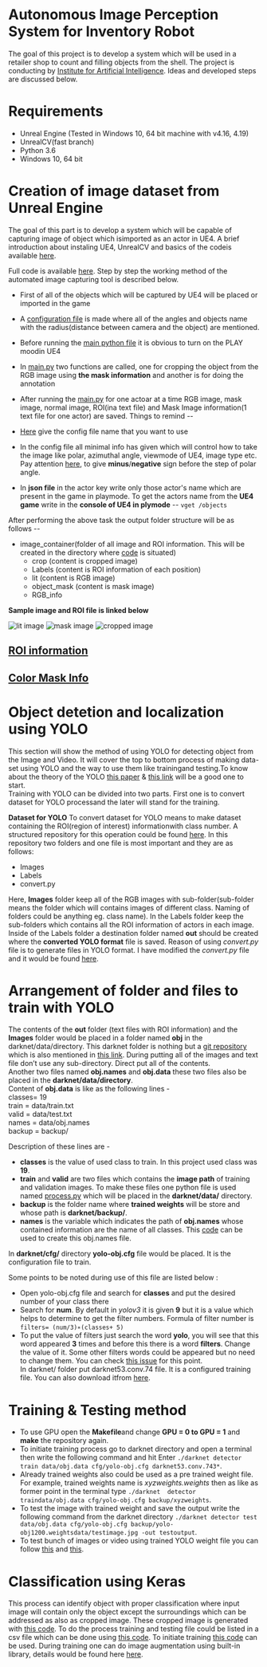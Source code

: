 # Autonomous Image Perception System for Inventory Robot
The goal of this project is to develop a system which will be used in a retailer shop to count and filling objects from the shell. The project is conducting by [Institute for Artificial Intelligence](https://ai.uni-bremen.de/). Ideas and developed steps are discussed below.

# Requirements
* Unreal Engine (Tested in Windows 10, 64 bit machine with v4.16, 4.19)
* UnrealCV(fast branch)
* Python 3.6
* Windows 10, 64 bit


# Creation of image dataset from Unreal Engine
The goal of this part is to develop a system which will be capable of capturing image of object which isimported as an actor in UE4.  A brief introduction about instaling UE4, UnrealCV and basics of the codeis available [here](https://github.com/atifkarim/unreal_cv_image_manipulation/blob/master/capture_UE4_image/unreal_cv_documentaion.pdf).

Full code is available [here](https://github.com/atifkarim/unreal_cv_image_manipulation/tree/master/capture_UE4_image).
Step by step the working method of the automated image capturing tool is described below.

* First of all of the objects which will be captured by UE4 will be placed or imported in the game
* A [configuration file](https://github.com/atifkarim/unreal_cv_image_manipulation/blob/master/capture_UE4_image/config_file_capture_image.json) is made where all of the angles and objects name with the radius(distance between camera and the object) are mentioned.
* Before running the [main python file](https://github.com/atifkarim/unreal_cv_image_manipulation/blob/master/capture_UE4_image/capture_image_UE4.py) it is obvious to turn on the PLAY moodin UE4
* In [main.py](https://github.com/atifkarim/unreal_cv_image_manipulation/blob/master/capture_UE4_image/capture_image_UE4.py) two functions are called, one for cropping the object from the RGB image using **the mask information** and another is for doing the annotation
* After running the [main.py](https://github.com/atifkarim/unreal_cv_image_manipulation/blob/master/capture_UE4_image/capture_image_UE4.py) for one actoar at a time RGB image, mask image, normal image, ROI(ina text file) and Mask Image information(1 text file for one actor) are saved.
 Things to remind --
 
 * [Here](https://github.com/atifkarim/unreal_cv_image_manipulation/blob/d9c6e9af88067b8135d5ca100b13d9238dc6abba/capture_image_config_json/capture_image_UE4.py#L105) give the config file name that you want to use

* In the config file all minimal info has given which will control how to take the image like polar, azimuthal angle, viewmode of UE4, image type etc. Pay attention [here](https://github.com/atifkarim/unreal_cv_image_manipulation/blob/d9c6e9af88067b8135d5ca100b13d9238dc6abba/capture_image_config_json/config_file_capture_image.json#L5), to give **minus**/**negative** sign before the step of polar angle.
* In **json file** in the actor key write only those actor's name which are present in the game in playmode. To get the actors name from the **UE4 game** write in the **console of UE4 in plymode** -- `vget /objects`


After performing the above task the output folder structure will be as follows --
* image_container(folder of all image and ROI information. This will be created in the directory where [code](https://github.com/atifkarim/unreal_cv_image_manipulation/blob/master/capture_UE4_image/capture_image_UE4.py) is situated)
  * crop (content is cropped image)
  * Labels (content is ROI information of each position)
  * lit (content is RGB image)
  * object_mask (content is mask image)
  * RGB_info

**Sample image and ROI file is linked below**

![lit image](https://github.com/atifkarim/unreal_cv_image_manipulation/blob/master/sample_image_and_label/1_SM_CalgonitFinish_2_0_90_60_lit.png)
![mask image](https://github.com/atifkarim/unreal_cv_image_manipulation/blob/master/sample_image_and_label/1_SM_CalgonitFinish_2_0_90_60_object_mask.png)
![cropped image](https://github.com/atifkarim/unreal_cv_image_manipulation/blob/master/sample_image_and_label/1_SM_CalgonitFinish_2_0_90_60_lit_cropped.png)


## [ROI information](https://github.com/atifkarim/unreal_cv_image_manipulation/blob/master/sample_image_and_label/1_SM_CalgonitFinish_2_0_90_60_lit.txt)
## [Color Mask Info](https://github.com/atifkarim/unreal_cv_image_manipulation/blob/master/sample_image_and_label/color_info_SM_CalgonitFinish_2.txt)

# Object detetion and localization using YOLO

This section will show the method of using YOLO for detecting object from the Image and Video.  It will cover the top to bottom process of making data-set using YOLO and the way to use them like trainingand testing.To know about the theory of the YOLO [this paper](https://arxiv.org/abs/1506.02640) & [this link](https://pjreddie.com/darknet/yolo/) will be a good one to start.
\
Training with YOLO can be divided into two parts.  First one is to convert dataset for YOLO processand the later will stand for the training.

**Dataset for YOLO**
To convert dataset for YOLO means to make dataset containing the ROI(region of interest) informationwith class number.  A structured repository for this operation could be found [here](https://github.com/ManivannanMurugavel/YOLO-Annotation-Tool).  In this repository two folders and one file is most important and they are as follows:
* Images
* Labels
* convert.py

Here, **Images** folder keep all of the RGB images with sub-folder(sub-folder means the folder which will contains images of different class. Naming of folders could be anything eg. class name).  In the Labels folder keep the sub-folders which contains all the ROI information of actors in each image.  Inside of the Labels folder a destination folder named **out** should be created where the **converted YOLO format** file  is  saved.   Reason  of  using *convert.py* file is to  generate files in YOLO format. I have modified the *convert.py* file and it would be found [here](https://github.com/atifkarim/unreal_cv_image_manipulation/blob/master/testing_YOLO/convert_yolo_dataset_modified.py).


# Arrangement of folder and files to train with YOLO

The contents of the **out** folder (text files with ROI information) and the **Images** folder would be placed in a folder named **obj** in the darknet/data/directory.  This darknet folder is nothing but a [git repository](https://github.com/pjreddie/darknet) which is also  mentioned  in  [this  link](https://pjreddie.com/darknet/yolo/). During  putting  all  of  the  images  and  text  file  don’t  use  any sub-directory. Direct put all of the contents.\
Another two files named **obj.names** and **obj.data** these two files also be placed in the **darknet/data/directory**. \
Content of **obj.data** is like as the following lines -\
classes= 19\
train = data/train.txt\
valid = data/test.txt\
names = data/obj.names\
backup = backup/

Description of these lines are -
* **classes** is the value of used class to train.  In this project used class was **19**. 
* **train** and **valid** are two files which contains the **image path** of training and validation images.  To make these files one python file is used named [process.py](https://github.com/atifkarim/unreal_cv_image_manipulation/blob/master/testing_YOLO/process.py) which will be placed in the **darknet/data/** directory. 
* **backup** is the folder name where **trained weights** will be store and whose path is **darknet/backup/**.
* **names** is the variable which indicates the path of **obj.names** whose contained information are the name of all classes. This [code](https://github.com/atifkarim/unreal_cv_image_manipulation/blob/master/testing_YOLO/creation_obj_names_file.py) can be used to create this obj.names file.

In **darknet/cfg/** directory **yolo-obj.cfg** file would be placed. It is the configuration file to train.

Some points to be noted during use of this file are listed below :
* Open yolo-obj.cfg file and search for **classes** and put the desired number of your class there
* Search for **num**.  By default in *yolov3* it is given **9** but it is a value which helps to determine to get the filter numbers.  Formula of filter number is `filters= (num/3)∗(classes+ 5)`
*  To put the value of filters just search the word **yolo**, you will see that this word appeared **3** times and before this there is a word **filters**.  Change the value of it.  Some other filters words could be appeared but no need to change them. You can check [this issue](https://github.com/pjreddie/darknet/issues/236) for this point.
\
In darknet/ folder put darknet53.conv.74 file.  It is a configured training file.  You can also download itfrom [here](https://github.com/mathieuorhan/darknet).

# Training & Testing method
* To use GPU open the **Makefile**and change **GPU = 0 to GPU = 1** and **make** the repository again.
* To  initiate  training  process  go  to darknet directory  and  open  a  terminal  then  write  the  following command and hit Enter `./darknet detector train data/obj.data cfg/yolo-obj.cfg darknet53.conv.743*`. 
* Already trained weights also could be used as a pre trained weight file.  For example, trained weights name  is *xyzweights.weights* then as like as former point in  the  terminal  type `./darknet  detector  traindata/obj.data cfg/yolo-obj.cfg backup/xyzweights`.
* To test the image with trained weight and save the output write the following command from the darknet directory `./darknet detector test data/obj.data cfg/yolo-obj.cfg backup/yolo-obj1200.weightsdata/testimage.jpg -out testoutput`.
* To test bunch of images or video using trained YOLO weight file you can follow [this](https://github.com/atifkarim/unreal_cv_image_manipulation/blob/master/testing_YOLO/yolo_testing.ipynb) and [this](https://github.com/atifkarim/unreal_cv_image_manipulation/blob/master/testing_YOLO/yolo_testing_video.py).

# Classification using Keras

This  process  can  identify  object  with  proper  classification  where  input  image  will  contain  only  the object except the surroundings which can be addressed as also as cropped image.  These cropped image is generated with [this code](https://github.com/atifkarim/unreal_cv_image_manipulation/blob/master/capture_UE4_image/capture_image_UE4.py).  To do the process training and testing file could be listed in a csv file which can be done using [this code](https://github.com/atifkarim/unreal_cv_image_manipulation/blob/master/classification_UE4_image/creation_of_csv_file_for_training.py).  To initiate training [this code](https://github.com/atifkarim/unreal_cv_image_manipulation/blob/master/classification_UE4_image/csv_file_training_for_classification.py) can be used.  During training one can do image augmentation using built-in library, details would be found here [here](https://keras.io/preprocessing/image/).
